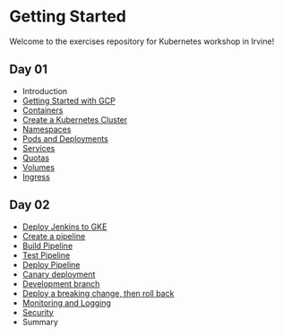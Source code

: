 Getting Started
===============

Welcome to the exercises repository for Kubernetes workshop in Irvine!

Day 01
------

- Introduction
- [Getting Started with GCP](modules/01-get-started.md)
- [Containers](modules/02-containers.md)
- [Create a Kubernetes Cluster](modules/03-create-cluster.md)
- [Namespaces](modules/04-namespaces.md)
- [Pods and Deployments](modules/05-pods-and-deployments.md)
- [Services](modules/06-services.md)
- [Quotas](modules/07-quotas.md)
- [Volumes](modules/08-volumes.md)
- [Ingress](modules/09-ingress.md)

Day 02
------

- [Deploy Jenkins to GKE](modules/10-deploy-jenkins.md)
- [Create a pipeline](modules/12-pipeline-prerequisites.md)
- [Build Pipeline](modules/13-build-pipeline.md)
- [Test Pipeline](modules/14-test-pipeline.md)
- [Deploy Pipeline](modules/15-deploy-pipeline.md)
- [Canary deployment](modules/16-canary.md)
- [Development branch](modules/17-dev-branch.md)
- [Deploy a breaking change, then roll back](modules/18-roll-back.md)
- [Monitoring and Logging](modules/19-monitoring-logging.md)
- [Security](modules/20-security.md)
- Summary
